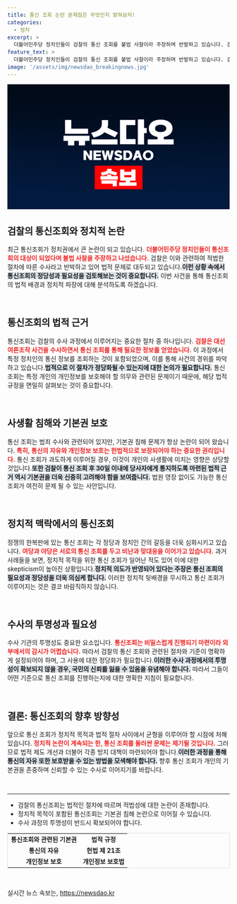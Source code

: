 ```yaml
---
title: 통신 조회 논란 문제점은 무엇인지 밝혀보자!
categories:
  - 정치
excerpt: >
  더불어민주당 정치인들이 검찰의 통신 조회를 불법 사찰이라 주장하며 반발하고 있습니다. 검찰은 대선 여론조작 사건 수사 중 법적 절차를 따랐다고 반박했습니다. 이 정치적 논란의 진실은 과연 무엇일까요?
feature_text: >
  더불어민주당 정치인들이 검찰의 통신 조회를 불법 사찰이라 주장하며 반발하고 있습니다. 검찰은 대선 여론조작 사건 수사 중 법적 절차를 따랐다고 반박했습니다. 이 정치적 논란의 진실은 과연 무엇일까요?
image: '/assets/img/newsdao_breakingnews.jpg'
---
```


<p><img src="/assets/img/newsdao_breakingnews.jpg" alt="pcversion 속보" /></p>

<h2 data-ke-size="size26">검찰의 통신조회와 정치적 논란</h2>

<p data-ke-size="size16">최근 통신조회가 정치권에서 큰 논란이 되고 있습니다. <b><span style="color: #ee2323;">더불어민주당 정치인들이 통신조회의 대상이 되었다며 불법 사찰을 주장하고 나섰습니다.</span></b> 검찰은 이와 관련하여 적법한 절차에 따른 수사라고 반박하고 있어 법적 문제로 대두되고 있습니다.<b><span style="background-color: #21538527;">이런 상황 속에서 통신조회의 정당성과 필요성을 검토해보는 것이 중요합니다.</span></b> 이번 사건을 통해 통신조회의 법적 배경과 정치적 파장에 대해 분석하도록 하겠습니다.</p>

<p data-ke-size="size16">&nbsp;</p>

<h2 data-ke-size="size26">통신조회의 법적 근거</h2>

<p data-ke-size="size16">통신조회는 검찰의 수사 과정에서 이루어지는 중요한 절차 중 하나입니다. <b><span style="color: #ee2323;">검찰은 대선 여론조작 사건을 수사하면서 통신 조회를 통해 필요한 정보를 얻었습니다.</span></b> 이 과정에서 특정 정치인의 통신 정보를 조회하는 것이 포함되었으며, 이를 통해 사건의 경위를 파악하고 있습니다.<b><span style="background-color: #21538527;">법적으로 이 절차가 정당화될 수 있는지에 대한 논의가 필요합니다.</span></b> 통신조회는 특정 개인의 개인정보를 보호해야 할 의무와 관련된 문제이기 때문에, 해당 법적 규정을 면밀히 살펴보는 것이 중요합니다.</p>

<p data-ke-size="size16">&nbsp;</p>

<h2 data-ke-size="size26">사생활 침해와 기본권 보호</h2>

<p data-ke-size="size16">통신 조회는 범죄 수사와 관련되어 있지만, 기본권 침해 문제가 항상 논란이 되어 왔습니다. <b><span style="color: #ee2323;">특히, 통신의 자유와 개인정보 보호는 헌법적으로 보장되어야 하는 중요한 권리입니다.</span></b> 통신 조회가 과도하게 이루어질 경우, 이것이 개인의 사생활에 미치는 영향은 상당할 것입니다.<b><span style="background-color: #21538527;">또한 검찰이 통신 조회 후 30일 이내에 당사자에게 통지하도록 마련된 법적 근거 역시 기본권을 더욱 신중히 고려해야 함을 보여줍니다.</span></b> 법원 영장 없이도 가능한 통신조회가 여전히 문제 될 수 있는 사안입니다.</p>

<p data-ke-size="size16">&nbsp;</p>

<h2 data-ke-size="size26">정치적 맥락에서의 통신조회</h2>

<p data-ke-size="size16">정쟁의 한복판에 있는 통신 조회는 각 정당과 정치인 간의 갈등을 더욱 심화시키고 있습니다. <b><span style="color: #ee2323;">여당과 야당은 서로의 통신 조회를 두고 비난과 맞대응을 이어가고 있습니다.</span></b> 과거 사례들을 보면, 정치적 목적을 위한 통신 조회가 일어난 적도 있어 이에 대한 skepticism이 높아진 상황입니다.<b><span style="background-color: #21538527;">정치적 의도가 반영되어 있다는 주장은 통신 조회의 필요성과 정당성을 더욱 의심케 합니다.</span></b> 이러한 정치적 뒷배경을 무시하고 통신 조회가 이루어지는 것은 결코 바람직하지 않습니다.</p>

<p data-ke-size="size16">&nbsp;</p>

<h2 data-ke-size="size26">수사의 투명성과 필요성</h2>

<p data-ke-size="size16">수사 기관의 투명성도 중요한 요소입니다. <b><span style="color: #ee2323;">통신조회는 비밀스럽게 진행되기 마련이라 외부에서의 감시가 어렵습니다.</span></b> 따라서 검찰의 통신 조회와 관련된 절차와 기준이 명확하게 설정되어야 하며, 그 사용에 대한 정당화가 필요합니다.<b><span style="background-color: #21538527;">이러한 수사 과정에서의 투명성이 확보되지 않을 경우, 국민의 신뢰를 잃을 수 있음을 유념해야 합니다.</span></b> 따라서 그들이 어떤 기준으로 통신 조회를 진행하는지에 대한 명확한 지침이 필요합니다.</p>

<p data-ke-size="size16">&nbsp;</p>

<h2 data-ke-size="size26">결론: 통신조회의 향후 방향성</h2>

<p data-ke-size="size16">앞으로 통신 조회가 정치적 목적과 법적 절차 사이에서 균형을 이루어야 할 시점에 처해 있습니다. <b><span style="color: #ee2323;">정치적 논란이 계속되는 한, 통신 조회를 둘러싼 문제는 제기될 것입니다.</span></b> 그러므로 법적 제도 개선과 더불어 각종 방지 대책이 마련되어야 합니다.<b><span style="background-color: #21538527;">이러한 과정을 통해 통신의 자유 또한 보호받을 수 있는 방법을 모색해야 합니다.</span></b> 향후 통신 조회가 개인의 기본권을 존중하며 신뢰할 수 있는 수사로 이어지기를 바랍니다.</p>

<p data-ke-size="size16">&nbsp;</p>

<hr>

<ul>
    <li>검찰의 통신조회는 법적인 절차에 따르며 적법성에 대한 논란이 존재합니다.</li>
    <li>정치적 목적이 포함된 통신조회는 기본권 침해 논란으로 이어질 수 있습니다.</li>
    <li>수사 과정의 투명성이 반드시 확보되어야 합니다.</li>
</ul>

<table style="width: 100%; border: 1px solid #ddd;">
    <tr>
        <td style="text-align: center; height: 17px;"><b>통신조회와 관련된 기본권</b></td>
        <td style="text-align: center; height: 17px;"><b>법적 규정</b></td>
    </tr>
    <tr>
        <td style="text-align: center; height: 17px;"><b>통신의 자유</b></td>
        <td style="text-align: center; height: 17px;"><b>헌법 제 21조</b></td>
    </tr>
    <tr>
        <td style="text-align: center; height: 17px;"><b>개인정보 보호</b></td>
        <td style="text-align: center; height: 17px;"><b>개인정보 보호법</b></td>
    </tr>
</table>

<p data-ke-size="size16">&nbsp;</p>
실시간 뉴스 속보는, <a href="https://newsdao.kr" rel="dofollow">https://newsdao.kr</a>


